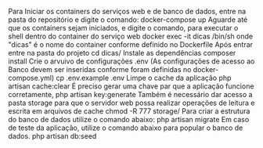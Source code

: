 Para Iniciar os containers do serviços web e de banco de dados, entre na pasta do repositório e digite o comando:
	docker-compose up
Aguarde até que os containers sejam iniciados, e digite o comando, para executar o shell dentro do container do serviço web
	docker exec -it dicas /bin/sh
	onde "dicas" é o nome do container conforme definido no Dockerfile
Após entrar entre na pasta do projeto
	cd dicas/
Instale as dependências
	composer install
Crie o arvuivo de configurações .env (As configurações de acesso ao Banco devem ser inseridas conforme foram definidas no docker-compose.yml)
	cp .env.example .env
Limpe o cache da aplicação
	php artisan cache:clear
É preciso gerar uma chave par que a aplicação funcione corretamente,
	php artisan key:generate
Também é necessário dar acesso a pasta storage para que o servidor web possa realizar operações de leitura e escrita em arquivos de cache
	chmod -R 777 storage/
Para criar a estrutura do banco de dados utilize o comando abaixo:
	php artisan migrate
Em caso de teste da aplicação, utilize o comando abaixo para popular o banco de dados.
	php artisan db:seed
